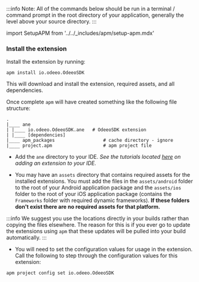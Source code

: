


:::info 
Note: All of the commands below should be run in a terminal / command prompt in the root directory of your application, generally the level above your source directory.
:::

import SetupAPM from '../../_includes/apm/setup-apm.mdx'

<SetupAPM />


### Install the extension 

Install the extension by running: 

```
apm install io.odeeo.OdeeoSDK
```

This will download and install the extension, required assets, and all dependencies.

Once complete `apm` will have created something like the following file structure: 

```
.
|____ ane
| |____ io.odeeo.OdeeoSDK.ane	# OdeeoSDK extension
| |____ [dependencies]
|____ apm_packages					# cache directory - ignore
|____ project.apm					# apm project file
```

- Add the `ane` directory to your IDE. *See the tutorials located [here](/docs/tutorials/getting-started) on adding an extension to your IDE.*

- You may have an `assets` directory that contains required assets for the installed extensions. 
You must add the files in the `assets/android` folder to the root of your Android application package and the `assets/ios` folder to the root of your iOS application package 
(contains the `Frameworks` folder with required dynamic frameworks). **If these folders don't exist there are no required assets for that platform.**


:::info
We suggest you use the locations directly in your builds rather than copying the files elsewhere. The reason for this is if you ever go to update the extensions using `apm` that these updates will be pulled into your build automatically.
:::


- You will need to set the configuration values for usage in the extension. Call the following to step through the configuration values for this extension:

```
apm project config set io.odeeo.OdeeoSDK
```

